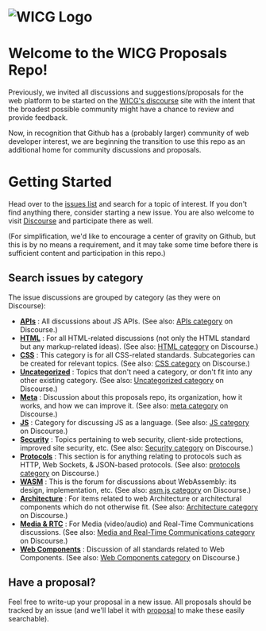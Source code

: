 # ![WICG Logo](https://avatars1.githubusercontent.com/u/13145324?s=100)

# Welcome to the WICG Proposals Repo!

Previously, we invited all discussions and suggestions/proposals for the web platform to be
started on the [WICG's discourse](https://discourse.wicg.io/) site with the intent that the 
broadest possible community might have a chance to review and provide feedback.

Now, in recognition that Github has a (probably larger) community of web developer 
interest, we are beginning the transition to use this repo as an additional home
for community discussions and proposals.

# Getting Started

Head over to the [issues list](https://github.com/WICG/proposals/issues) and search for a topic
of interest. If you don't find anything there, consider starting a new issue. You are also welcome
to visit [Discourse](https://discourse.wicg.io/) and participate there as well. 

(For simplification, we'd like to encourage a center of gravity on Github, but this is by no means 
a requirement, and it may take some time before there is sufficient content and participation in
this repo.)

## Search issues by category

The issue discussions are grouped by category (as they were on Discourse):

* **[APIs](https://github.com/WICG/proposals/labels/Category%3A%20APIs)** : 
    All discussions about JS APIs. 
    (See also: [APIs category](https://discourse.wicg.io/c/apis/6) on Discourse.)
* **[HTML](https://github.com/WICG/proposals/labels/Category%3A%20HTML)** : 
    For all HTML-related discussions (not only the HTML standard but any markup-related ideas).
    (See also: [HTML category](https://discourse.wicg.io/c/html/10) on Discourse.)
* **[CSS](https://github.com/WICG/proposals/labels/Category%3A%20CSS)** : 
    This category is for all CSS-related standards. Subcategories can be created for relevant
    topics. 
    (See also: [CSS category](https://discourse.wicg.io/c/css/8) on Discourse.)
* **[Uncategorized](https://github.com/WICG/proposals/labels/Category%3A%20Uncategorized)** :
    Topics that don't need a category, or don't fit into any other existing category. 
    (See also: [Uncategorized category](https://discourse.wicg.io/c/uncategorized/1) on Discourse.)
* **[Meta](https://github.com/WICG/proposals/labels/Category%3A%20meta)** : 
    Discussion about this proposals repo, its organization, how it works, and how we can improve
    it. 
    (See also: [meta category](https://discourse.wicg.io/c/meta/3) on Discourse.)    
* **[JS](https://github.com/WICG/proposals/labels/Category%3A%20JS)** : 
    Category for discussing JS as a language. 
    (See also: [JS category](https://discourse.wicg.io/c/js/18) on Discourse.)
* **[Security](https://github.com/WICG/proposals/labels/Category%3A%20Security)** : 
    Topics pertaining to web security, client-side protections, improved site security, etc. 
    (See also: [Security category](https://discourse.wicg.io/c/security/21) on Discourse.)
* **[Protocols](https://github.com/WICG/proposals/labels/Category%3A%20protocols)** : 
    This section is for anything relating to protocols such as HTTP, Web Sockets, & JSON-based
    protocols. 
    (See also: [protocols category](https://discourse.wicg.io/c/protocols/14) on Discourse.)
* **[WASM](https://github.com/WICG/proposals/labels/Category%3A%20WASM)** : 
    This is the forum for discussions about WebAssembly: its design, implementation, etc. 
    (See also: [asm.js category](https://discourse.wicg.io/c/asm-js/16) on Discourse.)
* **[Architecture](https://github.com/WICG/proposals/labels/Category%3A%20Architecture)** : 
    For items related to web Architecture or architectural components which do not otherwise fit.
    (See also: [Architecture category](https://discourse.wicg.io/c/architecture/13) on Discourse.)
* **[Media & RTC](https://github.com/WICG/proposals/labels/Category%3A%20Media%20%26%20RTC)** : 
    For Media (video/audio) and Real-Time Communications discussions. 
    (See also: [Media and Real-Time Communications category](https://discourse.wicg.io/c/mediartc/20) on Discourse.)
* **[Web Components](https://github.com/WICG/proposals/labels/Category%3A%20Web%20Components)** :
    Discussion of all standards related to Web Components. 
    (See also: [Web Components category](https://discourse.wicg.io/c/web-components/9) on Discourse.)
    
## Have a proposal?

Feel free to write-up your proposal in a new issue. All proposals should be tracked by an issue
(and we'll label it with [proposal](https://github.com/WICG/proposals/labels/proposal) to make
these easily searchable).
    
